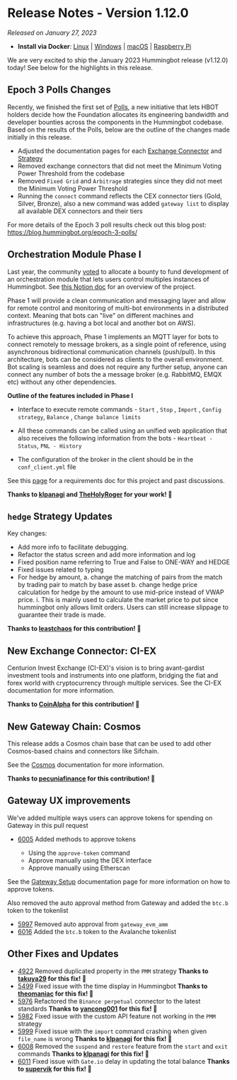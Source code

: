 # Release Notes - Version 1.12.0

*Released on January 27, 2023*

- **Install via Docker**: [Linux](../installation/docker.md) | [Windows](../installation/docker.md) | [macOS](../installation/docker.md) | [Raspberry Pi](../installation/raspberry-pi.md)

We are very excited to ship the January 2023 Hummingbot release (v1.12.0) today! See below for the highlights in this release.

## Epoch 3 Polls Changes

Recently, we finished the first set of [Polls](../governance/polls.md), a new initiative that lets HBOT holders decide how the Foundation allocates its engineering bandwidth and developer bounties across the components in the Hummingbot codebase. Based on the results of the Polls, below are the outline of the changes made initially in this release.  

- Adjusted the documentation pages for each [Exchange Connector](../exchanges/index.md) and [Strategy](../strategies/index.md)
- Removed exchange connectors that did not meet the Minimum Voting Power Threshold from the codebase
- Removed `Fixed Grid` and `Arbitrage` strategies since they did not meet the Minimum Voting Power Threshold
- Running the `connect` command reflects the CEX connector tiers (Gold, Silver, Bronze), also a new command was added `gateway list` to display all available DEX connectors and their tiers

For more details of the Epoch 3 poll results check out this blog post: <https://blog.hummingbot.org/epoch-3-polls/>

## Orchestration Module Phase I

Last year, the community [voted](https://snapshot.org/#/hbot-ip.eth/proposal/0x23e5e5ec459daea8bcb2228b2e18bc081d4b12cb5067d7a9f9efe157cc05ce16) to allocate a bounty to fund development of an orchestration module that lets users control multiples instances of Hummingbot. See [this Notion doc](https://www.notion.so/hummingbot-foundation/Bot-Orchestration-fcac18bd90d74b0ebca9b260617522f0) for an overview of the project.

Phase 1 will provide a clean communication and messaging layer and allow for remote control and monitoring of multi-bot environments in a distributed context. Meaning that bots can "live" on different machines and infrastructures (e.g. having a bot local and another bot on AWS).

To achieve this approach, Phase 1 implements an MQTT layer for bots to connect remotely to message brokers, as a single point of reference, using asynchronous bidirectional communication channels (push/pull). In this architecture, bots can be considered as clients to the overall environment. Bot scaling is seamless and does not require any further setup, anyone can connect any number of bots the a message broker (e.g. RabbitMQ, EMQX etc) without any other dependencies.

**Outline of the features included in Phase I**

- Interface to execute remote commands -
    `Start` , `Stop` , `Import` , `Config strategy`, `Balance` , `Change balance limits`

- All these commands can be called using an unified web application that also receives the following information from the bots - `Heartbeat - Status`, `PNL - History`

- The configuration of the broker in the client should be in the `conf_client.yml` file

See this [page](https://www.notion.so/hummingbot-foundation/Bot-Orchestration-fcac18bd90d74b0ebca9b260617522f0) for a requirements doc for this project and past discussions.

**Thanks to [klpanagi](https://github.com/klpanagi) and [TheHolyRoger](https://github.com/TheHolyRoger) for your work! 🙏**

## `hedge` Strategy Updates

Key changes:

- Add more info to facilitate debugging.
- Refactor the status screen and add more information and log
- Fixed position name referring to True and False to ONE-WAY and HEDGE
- Fixed issues related to typing
- For hedge by amount,
    a. change the matching of pairs from the match by trading pair to match by base asset
    b. change hedge price calculation for hedge by the amount to use mid-price instead of VWAP price.
    i. This is mainly used to calculate the market price to put since hummingbot only allows limit orders. Users can still increase slippage to guarantee their trade is made.

**Thanks to [leastchaos](https://github.com/leastchaos) for this contribution! 🙏**

## New Exchange Connector: CI-EX

Centurion Invest Exchange (CI-EX)'s vision is to bring avant-gardist investment tools and instruments into one platform, bridging the fiat and forex world with cryptocurrency through multiple services. See the CI-EX documentation for more information.

**Thanks to [CoinAlpha](https://coinalpha.com) for this contribution! 🙏**

## New Gateway Chain: Cosmos

This release adds a Cosmos chain base that can be used to add other Cosmos-based chains and connectors like Sifchain.

See the [Cosmos](../chains/cosmos.md) documentation for more information.

**Thanks to [pecuniafinance](https://pecuniafinance.com/) for this contribution! 🙏**

## Gateway UX improvements

We've added multiple ways users can approve tokens for spending on Gateway in this pull request

- [6005](https://github.com/hummingbot/hummingbot/pull/6005) Added methods to approve tokens

  - Using the `approve-token` command
  - Approve manually using the DEX interface
  - Approve manually using Etherscan

See the [Gateway Setup](../gateway/setup.md) documentation page for more information on how to approve tokens.

Also removed the auto approval method from Gateway and added the `btc.b` token to the tokenlist

- [5997](https://github.com/hummingbot/hummingbot/pull/5997) Removed auto approval from `gateway_evm_amm`
- [6016](https://github.com/hummingbot/hummingbot/pull/6016) Added the `btc.b` token to the Avalanche tokenlist

## Other Fixes and Updates

- [4922](https://github.com/hummingbot/hummingbot/pull/4922) Removed duplicated property in the `PMM` strategy **Thanks to [takuya29](https://github.com/takuya29) for this fix! 🙏**
- [5499](https://github.com/hummingbot/hummingbot/pull/5499) Fixed issue with the time display in Hummingbot **Thanks to [theomaniac](https://github.com/theomaniac) for this fix! 🙏**
- [5976](https://github.com/hummingbot/hummingbot/pull/5976) Refactored the `Binance perpetual` connector to the latest standards **Thanks to [yancong001](https://github.com/yancong001) for this fix! 🙏**
- [5982](https://github.com/hummingbot/hummingbot/pull/5982) Fixed issue with the custom API feature not working in the `PMM` strategy
- [5999](https://github.com/hummingbot/hummingbot/pull/5999) Fixed issue with the `import` command crashing when given `file_name` is wrong **Thanks to [klpanagi](https://github.com/klpanagi) for this fix! 🙏**
- [6008](https://github.com/hummingbot/hummingbot/pull/6008) Removed the `suspend` and `restore` feature from the `start` and `exit` commands **Thanks to [klpanagi](https://github.com/klpanagi) for this fix! 🙏**
- [6011](https://github.com/hummingbot/hummingbot/pull/6011) Fixed issue with `Gate.io` delay in updating the total balance **Thanks to [supervik](https://github.com/supervik) for this fix! 🙏**
